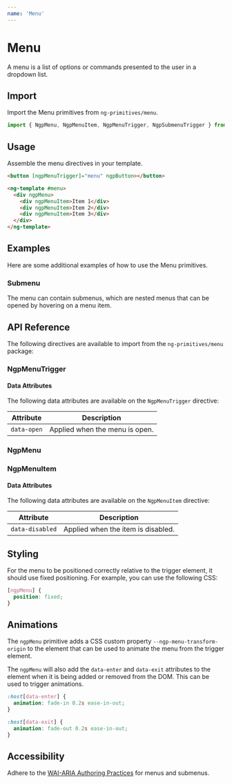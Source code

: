 ```yaml
---
name: 'Menu'
---
```


# Menu

A menu is a list of options or commands presented to the user in a dropdown list.

<docs-example name="menu"></docs-example>

## Import

Import the Menu primitives from `ng-primitives/menu`.

```ts
import { NgpMenu, NgpMenuItem, NgpMenuTrigger, NgpSubmenuTrigger } from 'ng-primitives/menu';
```

## Usage

Assemble the menu directives in your template.

```html
<button [ngpMenuTrigger]="menu" ngpButton></button>

<ng-template #menu>
  <div ngpMenu>
    <div ngpMenuItem>Item 1</div>
    <div ngpMenuItem>Item 2</div>
    <div ngpMenuItem>Item 3</div>
  </div>
</ng-template>
```

## Examples

Here are some additional examples of how to use the Menu primitives.

### Submenu

The menu can contain submenus, which are nested menus that can be opened by hovering on a menu item.

<docs-example name="submenu"></docs-example>

## API Reference

The following directives are available to import from the `ng-primitives/menu` package:

### NgpMenuTrigger

<api-docs name="NgpMenuTrigger"></api-docs>

#### Data Attributes

The following data attributes are available on the `NgpMenuTrigger` directive:

| Attribute   | Description                    |
| ----------- | ------------------------------ |
| `data-open` | Applied when the menu is open. |

### NgpMenu

<api-docs name="NgpMenu"></api-docs>

### NgpMenuItem

<api-docs name="NgpMenuItem"></api-docs>

#### Data Attributes

The following data attributes are available on the `NgpMenuItem` directive:

| Attribute       | Description                        |
| --------------- | ---------------------------------- |
| `data-disabled` | Applied when the item is disabled. |

## Styling

For the menu to be positioned correctly relative to the trigger element, it should use fixed positioning. For example, you can use the following CSS:

```css
[ngpMenu] {
  position: fixed;
}
```

## Animations

The `ngpMenu` primitive adds a CSS custom property `--ngp-menu-transform-origin` to the element that can be used to animate the menu from the trigger element.

The `ngpMenu` will also add the `data-enter` and `data-exit` attributes to the element when it is being added or removed from the DOM. This can be used to trigger animations.

```css
:host[data-enter] {
  animation: fade-in 0.2s ease-in-out;
}

:host[data-exit] {
  animation: fade-out 0.2s ease-in-out;
}
```

## Accessibility

Adhere to the [WAI-ARIA Authoring Practices](https://www.w3.org/WAI/ARIA/apg/patterns/menu-button/) for menus and submenus.

